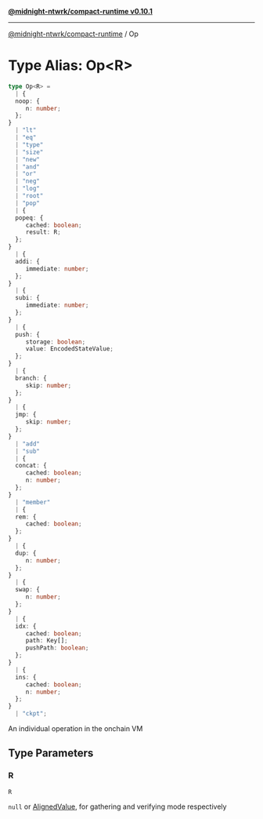 [**@midnight-ntwrk/compact-runtime v0.10.1**](../README.md)

***

[@midnight-ntwrk/compact-runtime](../globals.md) / Op

# Type Alias: Op\<R\>

```ts
type Op<R> = 
  | {
  noop: {
     n: number;
  };
}
  | "lt"
  | "eq"
  | "type"
  | "size"
  | "new"
  | "and"
  | "or"
  | "neg"
  | "log"
  | "root"
  | "pop"
  | {
  popeq: {
     cached: boolean;
     result: R;
  };
}
  | {
  addi: {
     immediate: number;
  };
}
  | {
  subi: {
     immediate: number;
  };
}
  | {
  push: {
     storage: boolean;
     value: EncodedStateValue;
  };
}
  | {
  branch: {
     skip: number;
  };
}
  | {
  jmp: {
     skip: number;
  };
}
  | "add"
  | "sub"
  | {
  concat: {
     cached: boolean;
     n: number;
  };
}
  | "member"
  | {
  rem: {
     cached: boolean;
  };
}
  | {
  dup: {
     n: number;
  };
}
  | {
  swap: {
     n: number;
  };
}
  | {
  idx: {
     cached: boolean;
     path: Key[];
     pushPath: boolean;
  };
}
  | {
  ins: {
     cached: boolean;
     n: number;
  };
}
  | "ckpt";
```

An individual operation in the onchain VM

## Type Parameters

### R

`R`

`null` or [AlignedValue](AlignedValue.md), for gathering and verifying
mode respectively
